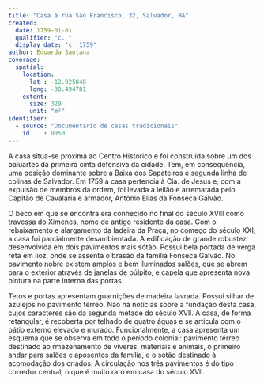 ```yaml
---
title: "Casa à rua São Francisco, 32, Salvador, BA"
created:
  date: 1759-01-01
  qualifier: "c. "
  display_date: "c. 1759"
author: Eduarda Santana
coverage:
  spatial:
    location:
      lat : -12.925848
      long: -38.494701
    extent:
      size: 329
      unit: "m²"
identifier:
  - source: "Documentário de casas tradicionais"
    id    : 0050
---
```


A casa situa-se próxima ao Centro Histórico e foi construída sobre um dos baluartes da primeira cinta defensiva da cidade. Tem, em consequência, uma posição dominante sobre a Baixa dos Sapateiros e segunda linha de colinas de Salvador. Em 1759 a casa pertencia à Cia. de Jesus e, com a expulsão de membros da ordem, foi levada a leilão e arrematada pelo Capitão de Cavalaria e armador, Antônio Elias da Fonseca Galvão. 

O beco em que se encontra era conhecido no final do século XVlll como travessa do Ximenes, nome de antigo residente da casa. Com o rebaixamento e alargamento da ladeira da Praça, no começo do século XXI, a casa foi parcialmente desambientada. A edificação de grande robustez desenvolvida em dois pavimentos mais sótão. Possui bela portada de verga reta em lioz, onde se assenta o brasão da família Fonseca Galvão. No pavimento nobre existem amplos e bem iluminados salões, que se abrem para o exterior através de janelas de púlpito, e capela que apresenta nova pintura na parte interna das portas.

Tetos e portas apresentam guarnições de madeira lavrada. Possui silhar de azulejos no pavimento térreo. Não há notícias sobre a fundação desta casa, cujos caracteres são da segunda metade do século XVll. A casa, de forma retangular, é recoberta por telhado de quatro águas e se articula com o pátio externo elevado e murado. Funcionalmente, a casa apresenta um esquema que se observa em todo o período colonial: pavimento térreo destinado ao rmazenamento de víveres, materiais e animais, o primeiro andar para salões e aposentos da família, e o sótão destinado à acomodação dos criados. A circulação nos três pavimentos é do tipo corredor central, o que é muito raro em casa do século XVll.
